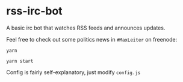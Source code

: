 # rss-irc-bot
A basic irc bot that watches RSS feeds and announces updates. 

Feel free to check out some politics news in `#MaxLeiter` on freenode: 


`yarn`

`yarn start`

Config is fairly self-explanatory, just modify `config.js`
